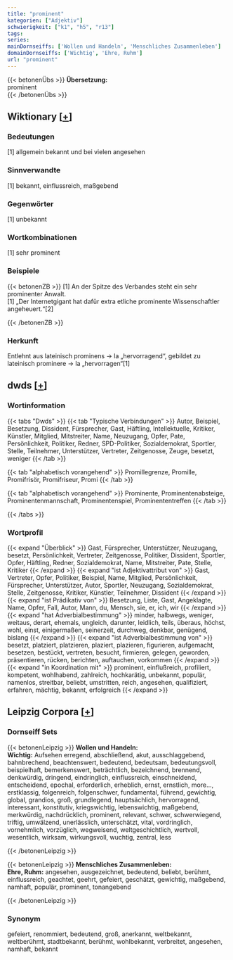 ```yaml
---
title: "prominent"
kategorien: ["Adjektiv"]
schwierigkeit: ["k1", "h5", "r13"]
tags:
series:
mainDornseiffs: ['Wollen und Handeln', 'Menschliches Zusammenleben']
domainDornseiffs: ['Wichtig', 'Ehre, Ruhm']
url: "prominent"
---
```


{{< betonenÜbs >}}
**Übersetzung:**  
prominent  
{{< /betonenÜbs >}}

## Wiktionary [[+](https://de.wiktionary.org/wiki/prominent)]

### Bedeutungen
[1] allgemein bekannt und bei vielen angesehen  

### Sinnverwandte
[1] bekannt, einflussreich, maßgebend  

### Gegenwörter
[1] unbekannt  

### Wortkombinationen
[1] sehr prominent  

### Beispiele
{{< betonenZB >}}
[1] An der Spitze des Verbandes steht ein sehr prominenter Anwalt.  
[1] „Der Internetgigant hat dafür extra etliche prominente Wissenschaftler angeheuert.“[2]  

{{< /betonenZB >}}
### Herkunft
Entlehnt aus lateinisch prominens → la „hervorragend“, gebildet zu lateinisch prominere → la „hervorragen“[1]  



## dwds [[+](https://www.dwds.de/wb/prominent)]

### Wortinformation
{{< tabs "Dwds" >}}
{{< tab "Typische Verbindungen" >}}
Autor, Beispiel, Besetzung, Dissident, Fürsprecher, Gast, Häftling, Intellektuelle, Kritiker, Künstler, Mitglied, Mitstreiter, Name, Neuzugang, Opfer, Pate, Persönlichkeit, Politiker, Redner, SPD-Politiker, Sozialdemokrat, Sportler, Stelle, Teilnehmer, Unterstützer, Vertreter, Zeitgenosse, Zeuge, besetzt, weniger
{{< /tab >}}

{{< tab "alphabetisch vorangehend" >}}
Promillegrenze, Promille, Promifrisör, Promifriseur, Promi
{{< /tab >}}

{{< tab "alphabetisch vorangehend" >}}
Prominente, Prominentenabsteige, Prominentenmannschaft, Prominentenspiel, Prominententreffen
{{< /tab >}}

{{< /tabs >}}

### Wortprofil
{{< expand "Überblick" >}} Gast, Fürsprecher, Unterstützer, Neuzugang, besetzt, Persönlichkeit, Vertreter, Zeitgenosse, Politiker, Dissident, Sportler, Opfer, Häftling, Redner, Sozialdemokrat, Name, Mitstreiter, Pate, Stelle, Kritiker {{< /expand >}}
{{< expand "ist Adjektivattribut von" >}} Gast, Vertreter, Opfer, Politiker, Beispiel, Name, Mitglied, Persönlichkeit, Fürsprecher, Unterstützer, Autor, Sportler, Neuzugang, Sozialdemokrat, Stelle, Zeitgenosse, Kritiker, Künstler, Teilnehmer, Dissident {{< /expand >}}
{{< expand "ist Prädikativ von" >}} Besetzung, Liste, Gast, Angeklagte, Name, Opfer, Fall, Autor, Mann, du, Mensch, sie, er, ich, wir {{< /expand >}}
{{< expand "hat Adverbialbestimmung" >}} minder, halbwegs, weniger, weitaus, derart, ehemals, ungleich, darunter, leidlich, teils, überaus, höchst, wohl, einst, einigermaßen, seinerzeit, durchweg, denkbar, genügend, bislang {{< /expand >}}
{{< expand "ist Adverbialbestimmung von" >}} besetzt, platziert, platzieren, plaziert, plazieren, figurieren, aufgemacht, besetzen, bestückt, vertreten, besucht, firmieren, gelegen, geworden, präsentieren, rücken, berichten, auftauchen, vorkommen {{< /expand >}}
{{< expand "in Koordination mit" >}} prominent, einflußreich, profiliert, kompetent, wohlhabend, zahlreich, hochkarätig, unbekannt, populär, namenlos, streitbar, beliebt, umstritten, reich, angesehen, qualifiziert, erfahren, mächtig, bekannt, erfolgreich {{< /expand >}}

## Leipzig Corpora [[+](https://corpora.uni-leipzig.de/en/res?word=prominent&corpusId=deu_newscrawl-public_2018)]

### Dornseiff Sets
{{< betonenLeipzig >}}
**Wollen und Handeln:**  
**Wichtig:** Aufsehen erregend, abschließend, akut, ausschlaggebend, bahnbrechend, beachtenswert, bedeutend, bedeutsam, bedeutungsvoll, beispielhaft, bemerkenswert, beträchtlich, bezeichnend, brennend, denkwürdig, dringend, eindringlich, einflussreich, einschneidend, entscheidend, epochal, erforderlich, erheblich, ernst, ernstlich, more..., erstklassig, folgenreich, folgenschwer, fundamental, führend, gewichtig, global, grandios, groß, grundlegend, hauptsächlich, hervorragend, interessant, konstitutiv, kriegswichtig, lebenswichtig, maßgebend, merkwürdig, nachdrücklich, prominent, relevant, schwer, schwerwiegend, triftig, umwälzend, unerlässlich, unterschätzt, vital, vordringlich, vornehmlich, vorzüglich, wegweisend, weltgeschichtlich, wertvoll, wesentlich, wirksam, wirkungsvoll, wuchtig, zentral, less  

{{< /betonenLeipzig >}}


{{< betonenLeipzig >}}
**Menschliches Zusammenleben:**  
**Ehre, Ruhm:** angesehen, ausgezeichnet, bedeutend, beliebt, berühmt, einflussreich, geachtet, geehrt, gefeiert, geschätzt, gewichtig, maßgebend, namhaft, populär, prominent, tonangebend  

{{< /betonenLeipzig >}}

### Synonym
gefeiert, renommiert, bedeutend, groß, anerkannt, weltbekannt, weltberühmt, stadtbekannt, berühmt, wohlbekannt, verbreitet, angesehen, namhaft, bekannt

